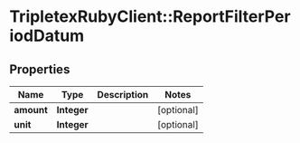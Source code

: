 # TripletexRubyClient::ReportFilterPeriodDatum

## Properties
Name | Type | Description | Notes
------------ | ------------- | ------------- | -------------
**amount** | **Integer** |  | [optional] 
**unit** | **Integer** |  | [optional] 


